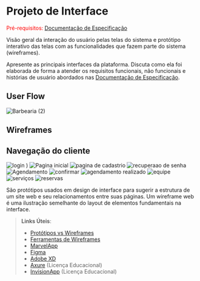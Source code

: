 # Projeto de Interface

<span style="color:red">Pré-requisitos: <a href="2-Especificação do Projeto.md"> Documentação de Especificação</a></span>

Visão geral da interação do usuário pelas telas do sistema e protótipo interativo das telas com as funcionalidades que fazem parte do sistema (wireframes).

 Apresente as principais interfaces da plataforma. Discuta como ela foi elaborada de forma a atender os requisitos funcionais, não funcionais e histórias de usuário abordados nas <a href="2-Especificação do Projeto.md"> Documentação de Especificação</a>.

## User Flow

![Barbearia  (2)](https://user-images.githubusercontent.com/79537802/117733742-720d9380-b1c8-11eb-82c7-c56bd3b4c6fc.png)

## Wireframes

## Navegação do cliente

![login )](https://user-images.githubusercontent.com/81272987/117738587-c289ee80-b1d2-11eb-92de-ce781e0d571b.PNG)
![Pagina inicial](https://user-images.githubusercontent.com/81272987/117738594-c9186600-b1d2-11eb-8d06-3a13a658a5b7.PNG)
![pagina de cadastrio](https://user-images.githubusercontent.com/81272987/117738622-d9304580-b1d2-11eb-8aae-81d157fa317b.PNG)
![recuperaao de senha](https://user-images.githubusercontent.com/81272987/117738648-e8af8e80-b1d2-11eb-9d4b-cde50da91782.PNG)
![Agendamento](https://user-images.githubusercontent.com/81272987/117738693-05e45d00-b1d3-11eb-9625-ae067316f662.PNG)
![confirmar](https://user-images.githubusercontent.com/81272987/117738754-2b716680-b1d3-11eb-8bef-cd061e644b96.PNG)
![agendamento realizado](https://user-images.githubusercontent.com/81272987/117738773-35936500-b1d3-11eb-893c-da1b645741b3.PNG)
![equipe](https://user-images.githubusercontent.com/81272987/117738801-42b05400-b1d3-11eb-9d16-f0284bb82f71.PNG)
![serviços](https://user-images.githubusercontent.com/81272987/117738850-578ce780-b1d3-11eb-81cc-102caa436fd5.PNG)
![reservas](https://user-images.githubusercontent.com/81272987/117738921-7be8c400-b1d3-11eb-9c02-ea987805780c.PNG)



São protótipos usados em design de interface para sugerir a estrutura de um site web e seu relacionamentos entre suas páginas. Um wireframe web é uma ilustração semelhante do layout de elementos fundamentais na interface.
 
> **Links Úteis**:
> - [Protótipos vs Wireframes](https://www.nngroup.com/videos/prototypes-vs-wireframes-ux-projects/)
> - [Ferramentas de Wireframes](https://rockcontent.com/blog/wireframes/)
> - [MarvelApp](https://marvelapp.com/developers/documentation/tutorials/)
> - [Figma](https://www.figma.com/)
> - [Adobe XD](https://www.adobe.com/br/products/xd.html#scroll)
> - [Axure](https://www.axure.com/edu) (Licença Educacional)
> - [InvisionApp](https://www.invisionapp.com/) (Licença Educacional)
